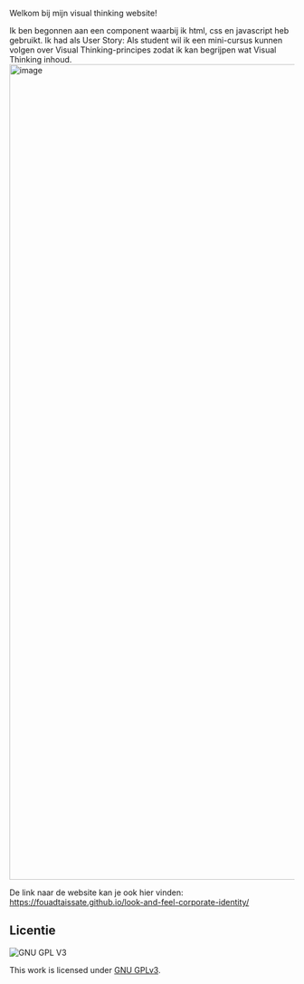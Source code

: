 Welkom bij mijn visual thinking website!

Ik ben begonnen aan een component waarbij ik html, css en javascript heb gebruikt.
Ik had als User Story: Als student wil ik een mini-cursus kunnen volgen over Visual Thinking-principes zodat ik kan begrijpen wat Visual Thinking inhoud.
<img width="1440" alt="image" src="https://user-images.githubusercontent.com/112860051/214177883-f12b6d71-90e7-4714-98f3-f4909bb2556a.png">

De link naar de website kan je ook hier vinden: https://fouadtaissate.github.io/look-and-feel-corporate-identity/

## Licentie

![GNU GPL V3](https://www.gnu.org/graphics/gplv3-127x51.png)

This work is licensed under [GNU GPLv3](./LICENSE).
